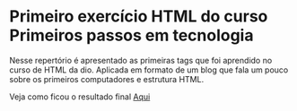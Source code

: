 <h1>Primeiro exercício HTML do curso Primeiros passos em tecnologia</h1>

<p>Nesse repertório é apresentado as primeiras tags que foi aprendido no curso de HTML da dio. Aplicada em formato de um blog que fala um pouco sobre os primeiros computadores e estrutura HTML.</p>

Veja como ficou o resultado final [Aqui](https://ambrosio99.github.io/exercicio-tags-html/)
